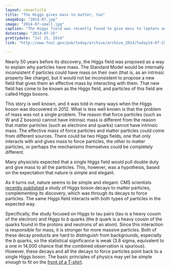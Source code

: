 ```yaml
---
layout: cmsarticle
title: "The Higgs gives mass to matter, too"
imagebig: "2014-07.jpg"
image: "2014-07-small.jpg"
caption: "The Higgs field was recently found to give mass to leptons and quarks (matter particles) as well as the bosons (force particles). Lines in the diagram above indicate interactions between particles: The red lines are new."
datestamp: "2014-07-25"
prettydate: "Jul 25, 2014"
link: "http://www.fnal.gov/pub/today/archive/archive_2014/today14-07-25.html"

---
```


Nearly 50 years before its discovery, the Higgs field was proposed as a way to explain why particles have mass. The Standard Model would be internally inconsistent if particles could have mass on their own (that is, as an intrinsic property like charge), but it would not be inconsistent to propose a new field that gives them an effective mass by interacting with them. That new field has come to be known as the Higgs field, and particles of this field are called Higgs bosons.

This story is well known, and it was told in many ways when the Higgs boson was discovered in 2012. What is less well known is that the problem of mass was not a single problem. The reason that force particles (such as W and Z bosons) cannot have intrinsic mass is different from the reason that matter particles (such as electrons and quarks) cannot have intrinsic mass. The effective mass of force particles and matter particles could come from different sources. There could be two Higgs fields, one that only interacts with and gives mass to force particles, the other to matter particles, or perhaps the mechanisms themselves could be completely different.

Many physicists expected that a single Higgs field would pull double duty and give mass to all the particles. This, however, was a hypothesis, based on the expectation that nature is simple and elegant.

As it turns out, nature seems to be simple and elegant. CMS scientists [recently published](http://www.nature.com/nphys/journal/vaop/ncurrent/full/nphys3005.html) a study of Higgs boson decays to matter particles, complementing its discovery, which was through its decays to force particles. The same Higgs field interacts with both types of particles in the expected way.

Specifically, the study focused on Higgs to tau pairs (tau is a heavy cousin of the electron) and Higgs to <i>b</i> quarks (the <i>b</i> quark is a heavy cousin of the quarks found in the protons and neutrons of an atom). Since this interaction is responsible for mass, it is stronger for more massive particles. Both of these decay products are hard to distinguish from backgrounds, especially the <i>b</i> quarks, so the statistical significance is weak (3.8 sigma, equivalent to a one in 14,000 chance that the combined observation is spurious). However, these decays and all the decays to force particles point back to a single Higgs boson. The basic principles of physics may yet be simple enough to fit on the [front of a T-shirt](http://history.fnal.gov/lederman_quotes.html).

